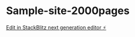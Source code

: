 # Sample-site-2000pages

[Edit in StackBlitz next generation editor ⚡️](https://stackblitz.com/~/github.com/Fakhriamrh/Sample-site-2000pages)